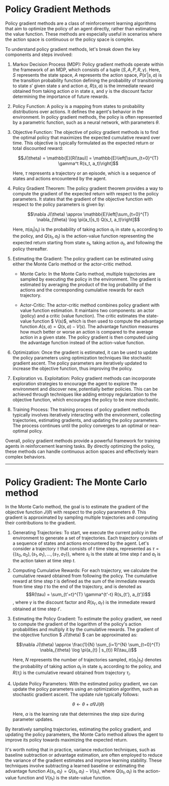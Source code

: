 # Policy Gradient Methods
Policy gradient methods are a class of reinforcement learning algorithms that aim to optimize the policy of an agent directly, rather than estimating the value function. These methods are especially useful in scenarios where the action space is continuous or the policy space is complex.

To understand policy gradient methods, let's break down the key components and steps involved:

1. Markov Decision Process (MDP): Policy gradient methods operate within the framework of an MDP, which consists of a tuple $(S, A, P, R, \gamma)$. Here, $S$ represents the state space, $A$ represents the action space, $P(s'|s, a)$ is the transition probability function defining the probability of transitioning to state $s'$ given state $s$ and action $a$, $R(s, a)$ is the immediate reward obtained from taking action $a$ in state $s$, and $\gamma$ is the discount factor determining the importance of future rewards.

2. Policy Function: A policy is a mapping from states to probability distributions over actions. It defines the agent's behavior in the environment. In policy gradient methods, the policy is often represented by a parametric function, such as a neural network, with parameters $\theta$.

3. Objective Function: The objective of policy gradient methods is to find the optimal policy that maximizes the expected cumulative reward over time. This objective is typically formulated as the expected return or total discounted reward:

   $$J(\theta) = \mathbb{E}[R(\tau)] = \mathbb{E}\left[\sum_{t=0}^{T} \gamma^t R(s_t, a_t)\right]$$

   Here, $\tau$ represents a trajectory or an episode, which is a sequence of states and actions encountered by the agent.

4. Policy Gradient Theorem: The policy gradient theorem provides a way to compute the gradient of the expected return with respect to the policy parameters. It states that the gradient of the objective function with respect to the policy parameters is given by:

   $$\nabla J(\theta) \approx \mathbb{E}\left[\sum_{t=0}^{T} \nabla_{\theta} \log \pi(a_t|s_t) Q(s_t, a_t)\right]$$

   Here, $\pi(a_t|s_t)$ is the probability of taking action $a_t$ in state $s_t$ according to the policy, and $Q(s_t, a_t)$ is the action-value function representing the expected return starting from state $s_t$, taking action $a_t$, and following the policy thereafter.

5. Estimating the Gradient: The policy gradient can be estimated using either the Monte Carlo method or the actor-critic method.

   - Monte Carlo: In the Monte Carlo method, multiple trajectories are sampled by executing the policy in the environment. The gradient is estimated by averaging the product of the log probability of the actions and the corresponding cumulative rewards for each trajectory.

   - Actor-Critic: The actor-critic method combines policy gradient with value function estimation. It maintains two components: an actor (policy) and a critic (value function). The critic estimates the state-value function $ V(s)$, which is then used to compute the advantage function $A(s, a) = Q(s, a) - V(s)$. The advantage function measures how much better or worse an action is compared to the average action in a given state. The policy gradient is then computed using the advantage function instead of the action-value function.

6. Optimization: Once the gradient is estimated, it can be used to update the policy parameters using optimization techniques like stochastic gradient ascent. The policy parameters are iteratively updated to increase the objective function, thus improving the policy.

7. Exploration vs. Exploitation: Policy gradient methods can incorporate exploration strategies to encourage the agent to explore the environment and discover new, potentially better policies. This can be achieved through techniques like adding entropy regularization to the objective function, which encourages the policy to be more stochastic.

8. Training Process: The training process of policy gradient methods typically involves iteratively interacting with the environment, collecting trajectories, estimating gradients, and updating the policy parameters. The process continues until the policy converges to an optimal or near-optimal policy.

Overall, policy gradient methods provide a powerful framework for training agents in reinforcement learning tasks. By directly optimizing the policy, these methods can handle continuous action spaces and effectively learn complex behaviors.

--- 
# Policy Gradient: The Monte Carlo method

In the Monte Carlo method, the goal is to estimate the gradient of the objective function $J(\theta)$ with respect to the policy parameters $\theta$. This gradient is approximated by sampling multiple trajectories and computing their contributions to the gradient.

1. Generating Trajectories: To start, we execute the current policy in the environment to generate a set of trajectories. Each trajectory consists of a sequence of states and actions encountered by the agent. Let's consider a trajectory $\tau$ that consists of $t$ time steps, represented as $\tau = \{(s_0, a_0), (s_1, a_1), \ldots, (s_T, a_T)\}$, where $s_t$ is the state at time step $t$ and $a_t$ is the action taken at time step $t$.

2. Computing Cumulative Rewards: For each trajectory, we calculate the cumulative reward obtained from following the policy. The cumulative reward at time step $t$ is defined as the sum of the immediate rewards from time step $t$ to the end of the trajectory, and is denoted as $$R(\tau) = \sum_{t'=t}^{T} \gamma^{t'-t} R(s_{t'}, a_{t'})$$, where $\gamma$ is the discount factor and $R(s_{t'}, a_{t'})$ is the immediate reward obtained at time step $t'$.

3. Estimating the Policy Gradient: To estimate the policy gradient, we need to compute the gradient of the logarithm of the policy's action probabilities and multiply it by the cumulative rewards. The gradient of the objective function $ J(\theta) $ can be approximated as:

   $$\nabla J(\theta) \approx \frac{1}{N} \sum_{i=1}^{N} \sum_{t=0}^{T} \nabla_{\theta} \log \pi(a_{t} | s_{t}) R(\tau_i)$$

   Here, $N$ represents the number of trajectories sampled, $\pi(a_{t} | s_{t})$ denotes the probability of taking action $a_t$ in state $s_t$ according to the policy, and $R(\tau_i)$ is the cumulative reward obtained from trajectory $\tau_i$.

4. Update Policy Parameters: With the estimated policy gradient, we can update the policy parameters using an optimization algorithm, such as stochastic gradient ascent. The update rule typically follows:

   $$\theta \leftarrow \theta + \alpha \nabla J(\theta)$$

   Here, $\alpha$ is the learning rate that determines the step size during parameter updates.

By iteratively sampling trajectories, estimating the policy gradient, and updating the policy parameters, the Monte Carlo method allows the agent to improve its policy towards maximizing the expected return.

It's worth noting that in practice, variance reduction techniques, such as baseline subtraction or advantage estimation, are often employed to reduce the variance of the gradient estimates and improve learning stability. These techniques involve subtracting a learned baseline or estimating the advantage function $A(s_t, a_t) = Q(s_t, a_t) - V(s_t)$, where $Q(s_t, a_t)$ is the action-value function and $V(s_t)$ is the state-value function.